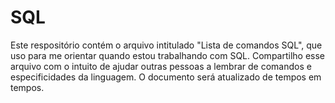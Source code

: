 # SQL

Este respositório contém o arquivo intitulado "Lista de comandos SQL", que uso para me orientar quando estou trabalhando com SQL. Compartilho esse arquivo com
o intuito de ajudar outras pessoas a lembrar de comandos e especificidades da linguagem. O documento será atualizado de tempos em tempos.
